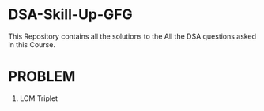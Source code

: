 # DSA-Skill-Up-GFG
This Repository contains all the solutions to the All the DSA questions asked in this Course. 

# PROBLEM 
1. LCM Triplet

